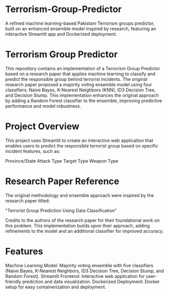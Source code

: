 # Terrorism-Group-Predictor
A refined machine learning-based Pakistani Terrorism groups predictor, built on an enhanced ensemble model inspired by research, featuring an interactive Streamlit app and Dockerized deployment.


# Terrorism Group Predictor
This repository contains an implementation of a Terrorism Group Predictor based on a research paper that applies machine learning to classify and predict the responsible group behind terrorist incidents. The original research paper proposed a majority voting ensemble model using four classifiers: Naive Bayes, K-Nearest Neighbors (KNN), ID3 Decision Tree, and Decision Stump. This implementation enhances the original approach by adding a Random Forest classifier to the ensemble, improving predictive performance and model robustness.

# Project Overview
This project uses Streamlit to create an interactive web application that enables users to predict the responsible terrorist group based on specific incident features, such as:

Province/State
Attack Type
Target Type
Weapon Type

# Research Paper Reference
The original methodology and ensemble approach were inspired by the research paper titled:

"Terrorist Group Prediction Using Data Classification"

Credits to the authors of the research paper for their foundational work on this problem. This implementation builds upon their approach, adding refinements to the model and an additional classifier for improved accuracy.

# Features
Machine Learning Model: Majority voting ensemble with five classifiers (Naive Bayes, K-Nearest Neighbors, ID3 Decision Tree, Decision Stump, and Random Forest).
Streamlit Frontend: Interactive web application for user-friendly prediction and data visualization.
Dockerized Deployment: Docker setup for easy containerization and deployment.
